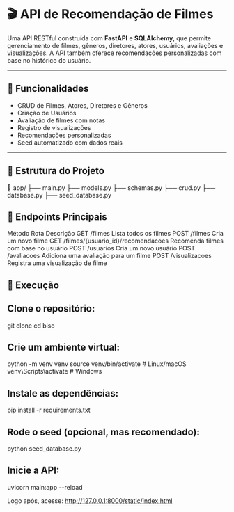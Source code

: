 # 🎬 API de Recomendação de Filmes

Uma API RESTful construída com **FastAPI** e **SQLAlchemy**, que permite gerenciamento de filmes, gêneros, diretores, atores, usuários, avaliações e visualizações. A API também oferece recomendações personalizadas com base no histórico do usuário.

---

## 🚀 Funcionalidades

- CRUD de Filmes, Atores, Diretores e Gêneros  
- Criação de Usuários  
- Avaliação de filmes com notas  
- Registro de visualizações  
- Recomendações personalizadas  
- Seed automatizado com dados reais  

---

## 🧱 Estrutura do Projeto
📁 app/ ├── main.py ├── models.py ├── schemas.py ├── crud.py ├── database.py ├── seed_database.py


## 📡 Endpoints Principais
Método	 Rota	 Descrição
GET	    /filmes	 Lista todos os filmes
POST	/filmes	 Cria um novo filme
GET	    /filmes/{usuario_id}/recomendacoes	 Recomenda filmes com base no usuário
POST	/usuarios	 Cria um novo usuário
POST	/avaliacoes 	Adiciona uma avaliação para um filme
POST	/visualizacoes	Registra uma visualização de filme


## 👾 Execução 

## Clone o repositório:

git clone 
cd biso


## Crie um ambiente virtual:

python -m venv venv
source venv/bin/activate  # Linux/macOS
venv\Scripts\activate     # Windows


## Instale as dependências:

pip install -r requirements.txt


## Rode o seed (opcional, mas recomendado):
python seed_database.py


## Inicie a API:

uvicorn main:app --reload

Logo após, acesse: http://127.0.0.1:8000/static/index.html

